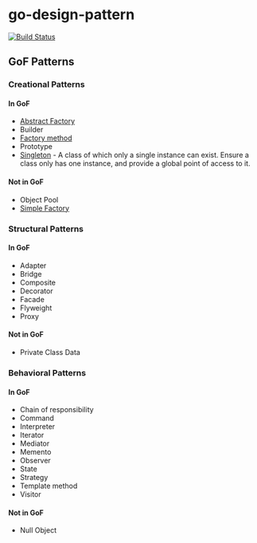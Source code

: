 # go-design-pattern

[![Build Status](https://travis-ci.org/taka-wang/go-design-pattern.svg?branch=master)](https://travis-ci.org/taka-wang/go-design-pattern)

## GoF Patterns

### Creational Patterns

#### In GoF

- [Abstract Factory](abstract_factory/README.md)
- Builder
- [Factory method](factory_method/README.md)
- Prototype
- [Singleton](singleton/README.md) - A class of which only a single instance can exist. Ensure a class only has one instance, and provide a global point of access to it.

#### Not in GoF

- Object Pool
- [Simple Factory](simple_factory/README.md)

### Structural Patterns

#### In GoF

- Adapter
- Bridge
- Composite
- Decorator
- Facade
- Flyweight
- Proxy

#### Not in GoF

- Private Class Data

### Behavioral Patterns

#### In GoF

- Chain of responsibility
- Command
- Interpreter
- Iterator
- Mediator
- Memento
- Observer
- State
- Strategy
- Template method
- Visitor

#### Not in GoF

- Null Object